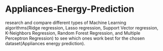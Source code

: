 # Appliances-Energy-Prediction
research and compare different types of Machine Learning algorithms(Ridge regression, Lasso regression, Support Vector regression, K-Neighbors Regression, Random Forest Regression, and Multiple Perceptron Regression) to see which ones work best for the chosen dataset(Appliances energy prediction).
